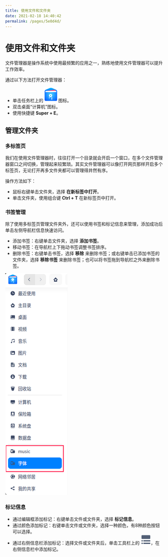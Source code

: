 ```yaml
---
title: 使用文件和文件夹
date: 2021-02-18 14:40:42
permalink: /pages/5e0d4d/
---
```

# 使用文件和文件夹

文件管理器是操作系统中使用最频繁的应用之一，熟练地使用文件管理器可以提升工作效率。

通过以下方法打开文件管理器：

- 单击任务栏上的![file](fig/file_manager.svg)图标。
- 双击桌面“计算机”图标。
- 使用快捷键 **Super + E**。



## 管理文件夹

### 多标签页

我们在使用文件管理器时，往往打开一个目录就会开启一个窗口，在多个文件管理器窗口之间切换，管理起来较繁琐。其实文件管理器可以像打开网页那样开启多个标签页，无论打开再多文件夹都可以管理得井然有序。

操作方法如下：

- 鼠标右键单击文件夹，选择 **在新标签中打开**。
- 单击文件夹，使用组合键 **Ctrl + T** 在新标签页中打开。

### 书签管理

除了使用多标签页管理文件夹外，还可以使用书签和标记信息来管理，添加成功后单击左侧导航栏信息快速访问。

- 添加书签：右键单击文件夹，选择 **添加书签**。
- 移动书签：在导航栏上下拖动书签调整书签排序。
- 删除书签：右键单击书签，选择 **移除** 来删除书签；或右键单击已添加书签的文件夹，选择 **移除书签** 来删除书签；也可以将书签拖到导航栏之外来删除书签。

![file](fig/book.png)

### 标记信息

- 通过编辑框添加标记：右键单击文件或文件夹，选择 **标记信息**。
- 通过颜色添加标记：右键单击文件或文件夹，选择一种颜色，有8种颜色按钮可以选择。
- 通过右侧信息栏添加标记：选择文件或文件夹后，单击工具栏上的 ![file](fig/fileinfo.svg)，在右侧信息栏中添加标记。

